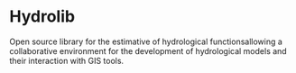 # Hydrolib
Open source library for the estimative of hydrological functionsallowing a collaborative environment for the development of hydrological models and their interaction with GIS tools.
